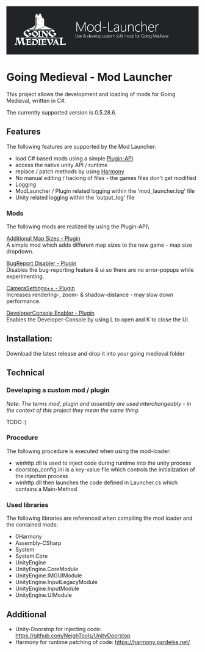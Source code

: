 <img src="docs/banner.png">  

# Going Medieval - Mod Launcher
This project allows the development and loading of mods for Going Medieval, written in C#.

The currently supported version is 0.5.28.6.

## Features
The following features are supported by the Mod Launcher:
- load C# based mods using a simple [Plugin-API](https://github.com/benjaminfoo/GoingMedievalModLauncher/blob/main/GoingMedievalModLauncher/src/plugins/IPlugin.cs)
- access the native unity API / runtime
- replace / patch methods by using [Harmony](https://harmony.pardeike.net/)
- No manual editing / hacking of files - the games files don't get modified 
- Logging
 - ModLauncher / Plugin related logging within the 'mod_launcher.log' file
 - Unity related logging within the 'output_log' file

### Mods
The following mods are realized by using the Plugin-API\

[Additional Map Sizes - Plugin](https://github.com/benjaminfoo/GoingMedievalModLauncher/tree/main/AdditionalMapSizesPlugin)\
A simple mod which adds different map sizes to the new game - map size dropdown.

[BugReport Disabler - Plugin](https://github.com/benjaminfoo/GoingMedievalModLauncher/tree/main/BugReportDisablerPlugin)\
Disables the bug-reporting feature & ui so there are no error-popups while experimenting.

[CameraSettings++ - Plugin](https://github.com/benjaminfoo/GoingMedievalModLauncher/tree/main/CameraSettingsPlusPlus)\
Increases rendering-, zoom- & shadow-distance - may slow down performance.

[DeveloperConsole Enabler - Plugin](https://github.com/benjaminfoo/GoingMedievalModLauncher/tree/main/DeveloperConsoleEnablerPlugin)\
Enables the Developer-Console by using L to open and K to close the UI.

## Installation:
Download the latest release and drop it into your going medieval folder

## Technical

### Developing a custom mod / plugin
_Note: The terms mod, plugin and assembly are used interchangeably - in the context of this project they mean the same thing._

TODO :)

### Procedure
The following procedure is executed when using the mod-loader:
- winhttp.dll is used to inject code during runtime into the unity process
- doorstop_config.ini is a key-value file which controls the initialization of the injection process
- winhttp.dll then launches the code defined in Launcher.cs which contains a Main-Method

### Used libraries
The following libraries are referenced when compiling the mod loader and the contained mods:
- 0Harmony
- Assembly-CSharp
- System
- System.Core
- UnityEngine
- UnityEngine.CoreModule
- UnityEngine.IMGUIModule
- UnityEngine.InputLegacyModule
- UnityEngine.InputModule
- UnityEngine.UIModule

## Additional
- Unity-Doorstop for injecting code: https://github.com/NeighTools/UnityDoorstop
- Harmony for runtime patching of code: https://harmony.pardeike.net/


